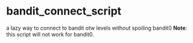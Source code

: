 # bandit_connect_script
a lazy way to connect to bandit otw levels without spoiling bandit0
**Note**: this script will not work for bandit0. 
